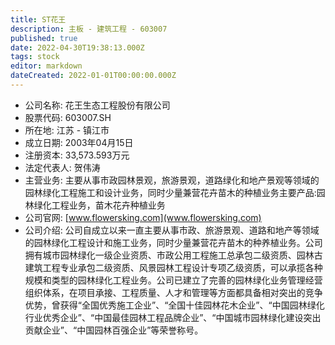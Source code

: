 ```yaml
---
title: ST花王
description: 主板 - 建筑工程 - 603007
published: true
date: 2022-04-30T19:38:13.000Z
tags: stock
editor: markdown
dateCreated: 2022-01-01T00:00:00.000Z
---
```


- 公司名称: 花王生态工程股份有限公司
- 股票代码: 603007.SH
- 所在地: 江苏 - 镇江市
- 成立日期: 2003年04月15日
- 注册资本: 33,573.593万元
- 法定代表人: 贺伟涛
- 主营业务: 主要从事市政园林景观，旅游景观，道路绿化和地产景观等领域的园林绿化工程施工和设计业务，同时少量兼营花卉苗木的种植业务主要产品:园林绿化工程业务，苗木花卉种植业务
- 公司官网: [www.flowersking.com](www.flowersking.com)
- 公司介绍: 公司自成立以来一直主要从事市政、旅游景观、道路和地产等领域的园林绿化工程设计和施工业务，同时少量兼营花卉苗木的种养植业务。公司拥有城市园林绿化一级企业资质、市政公用工程施工总承包二级资质、园林古建筑工程专业承包二级资质、风景园林工程设计专项乙级资质，可以承揽各种规模和类型的园林绿化工程业务。公司已建立了完善的园林绿化业务管理经营组织体系，在项目承接、工程质量、人才和管理等方面都具备相对突出的竞争优势，曾获得“全国优秀施工企业”、“全国十佳园林花木企业”、“中国园林绿化行业优秀企业”、“中国最佳园林工程品牌企业”、“中国城市园林绿化建设突出贡献企业”、“中国园林百强企业”等荣誉称号。


